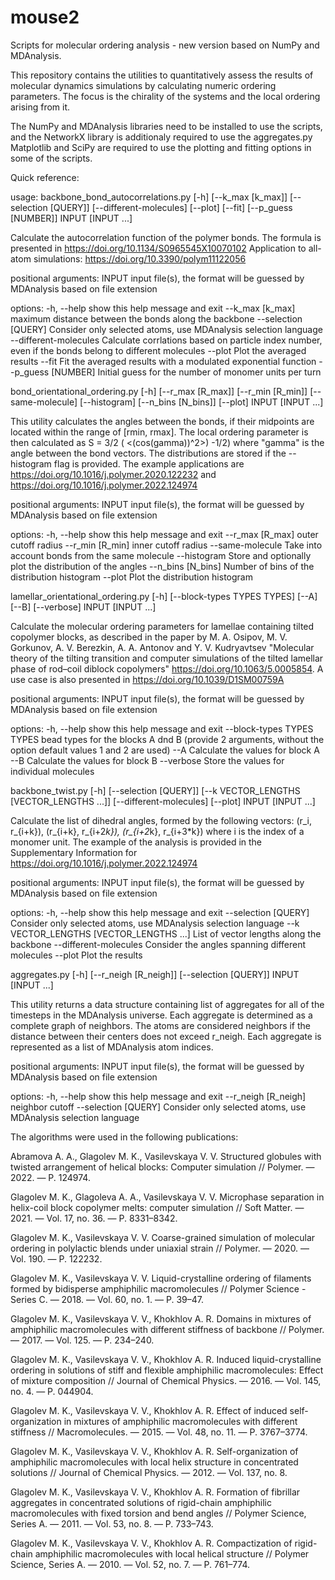 # mouse2
Scripts for molecular ordering analysis - new version based on NumPy and MDAnalysis.

This repository contains the utilities to quantitatively assess the results of molecular dynamics simulations by calculating numeric ordering parameters.
The focus is the chirality of the systems and the local ordering arising from it.

The NumPy and MDAnalysis libraries need to be installed to use the scripts, and the
NetworkX library is additionaly required to use the aggregates.py
Matplotlib and SciPy are required to use the plotting and fitting options in some of the scripts.

Quick reference:

usage: backbone_bond_autocorrelations.py [-h] [--k_max [k_max]] [--selection [QUERY]] [--different-molecules] [--plot] [--fit] [--p_guess [NUMBER]] INPUT [INPUT ...]


Calculate the autocorrelation function of the polymer bonds.
The formula is presented in https://doi.org/10.1134/S0965545X10070102
Application to all-atom simulations: https://doi.org/10.3390/polym11122056


positional arguments:
  INPUT                input file(s), the format will be guessed by MDAnalysis based on file extension

options:
  -h, --help            show this help message and exit
  --k_max [k_max]       maximum distance between the bonds along the backbone
  --selection [QUERY]   Consider only selected atoms, use MDAnalysis selection language
  --different-molecules
                        Calculate corrlations based on particle index number, even if the bonds belong to different molecules
  --plot                Plot the averaged results
  --fit                 Fit the averaged results with a modulated exponential function
  --p_guess [NUMBER]    Initial guess for the number of monomer units per turn
                        


bond_orientational_ordering.py [-h] [--r_max [R_max]] [--r_min [R_min]] [--same-molecule] [--histogram] [--n_bins [N_bins]] [--plot] INPUT [INPUT ...]

This utility calculates the angles between the bonds, if their midpoints are located within the range of [rmin, rmax].
The local ordering parameter is then calculated as S = 3/2 ( <(cos(gamma))^2>) -1/2)
where "gamma" is the angle between the bond vectors. The distributions are stored if the --histogram flag is provided.
The example applications are https://doi.org/10.1016/j.polymer.2020.122232
and https://doi.org/10.1016/j.polymer.2022.124974



positional arguments:
  INPUT              input file(s), the format will be guessed by MDAnalysis based on file extension

options:
  -h, --help         show this help message and exit
  --r_max [R_max]    outer cutoff radius
  --r_min [R_min]    inner cutoff radius
  --same-molecule    Take into account bonds from the same molecule
  --histogram        Store and optionally plot the distribution of the angles
  --n_bins [N_bins]  Number of bins of the distribution histogram
  --plot             Plot the distribution histogram


lamellar_orientational_ordering.py [-h] [--block-types TYPES TYPES] [--A] [--B] [--verbose] INPUT [INPUT ...]

Calculate the molecular ordering parameters for lamellae containing tilted copolymer blocks, as described in the paper by 
M. A. Osipov, M. V. Gorkunov, A. V. Berezkin, A. A. Antonov and Y. V. Kudryavtsev
"Molecular theory of the tilting transition and computer simulations of the tilted lamellar phase of rod–coil diblock copolymers"
https://doi.org/10.1063/5.0005854.
A use case is also presented in https://doi.org/10.1039/D1SM00759A


positional arguments:
  INPUT                 input file(s), the format will be guessed by MDAnalysis based on file extension

options:
  -h, --help            show this help message and exit
  --block-types TYPES TYPES
                        bead types for the blocks A dnd B (provide 2 arguments, without the option default values 1 and 2 are used)
  --A                   Calculate the values for block A
  --B                   Calculate the values for block B
  --verbose             Store the values for individual molecules
  


backbone_twist.py [-h] [--selection [QUERY]] [--k VECTOR_LENGTHS [VECTOR_LENGTHS ...]] [--different-molecules] [--plot] INPUT [INPUT ...]

Calculate the list of dihedral angles, formed by the following vectors:
(r_i, r_{i+k}), (r_{i+k}, r_{i+2*k}), (r_{i+2*k}, r_{i+3*k})
where i is the index of a monomer unit.
The example of the analysis is provided in the Supplementary Information for
https://doi.org/10.1016/j.polymer.2022.124974


positional arguments:
  INPUT                 input file(s), the format will be guessed by MDAnalysis based on file extension

options:
  -h, --help            show this help message and exit
  --selection [QUERY]   Consider only selected atoms, use MDAnalysis selection language
  --k VECTOR_LENGTHS [VECTOR_LENGTHS ...]
                        List of vector lengths along the backbone
  --different-molecules
                        Consider the angles spanning different molecules
  --plot                Plot the results
  
  

aggregates.py [-h] [--r_neigh [R_neigh]] [--selection [QUERY]] INPUT [INPUT ...]

This utility returns a data structure containing list of aggregates for all of the timesteps in the MDAnalysis universe.
Each aggregate is determined as a complete graph of neighbors.
The atoms are considered neighbors if the distance between their centers does not exceed r_neigh.
Each aggregate is represented as a list of MDAnalysis atom indices.

positional arguments:
  INPUT                input file(s), the format will be guessed by MDAnalysis based on file extension

options:
  -h, --help           show this help message and exit
  --r_neigh [R_neigh]  neighbor cutoff
  --selection [QUERY]  Consider only selected atoms, use MDAnalysis selection language



The algorithms were used in the following publications:

Abramova A. A., Glagolev M. K., Vasilevskaya V. V. Structured globules with twisted arrangement of helical blocks: Computer simulation // Polymer. — 2022. — P. 124974.

Glagolev M. K., Glagoleva A. A., Vasilevskaya V. V. Microphase separation in helix-coil block copolymer melts: computer simulation // Soft Matter. — 2021. — Vol. 17, no. 36. — P. 8331–8342.

Glagolev M. K., Vasilevskaya V. V. Coarse-grained simulation of molecular ordering in polylactic blends under uniaxial strain // Polymer. — 2020. — Vol. 190. — P. 122232.

Glagolev M. K., Vasilevskaya V. V. Liquid-crystalline ordering of filaments formed by bidisperse amphiphilic macromolecules // Polymer Science - Series C. — 2018. — Vol. 60, no. 1. — P. 39–47.

Glagolev M. K., Vasilevskaya V. V., Khokhlov A. R. Domains in mixtures of amphiphilic macromolecules with different stiffness of backbone // Polymer. — 2017. — Vol. 125. — P. 234–240.

Glagolev M. K., Vasilevskaya V. V., Khokhlov A. R. Induced liquid-crystalline ordering in solutions of stiff and flexible amphiphilic macromolecules: Effect of mixture composition // Journal of Chemical Physics. — 2016. — Vol. 145, no. 4. — P. 044904.

Glagolev M. K., Vasilevskaya V. V., Khokhlov A. R. Effect of induced self-organization in mixtures of amphiphilic macromolecules with different stiffness // Macromolecules. — 2015. — Vol. 48, no. 11. — P. 3767–3774.

Glagolev M. K., Vasilevskaya V. V., Khokhlov A. R. Self-organization of amphiphilic macromolecules with local helix structure in concentrated solutions // Journal of Chemical Physics. — 2012. — Vol. 137, no. 8.

Glagolev M. K., Vasilevskaya V. V., Khokhlov A. R. Formation of fibrillar aggregates in concentrated solutions of rigid-chain amphiphilic macromolecules with fixed torsion and bend angles // Polymer Science, Series A. — 2011. — Vol. 53, no. 8. — P. 733–743.

Glagolev M. K., Vasilevskaya V. V., Khokhlov A. R. Compactization of rigid-chain amphiphilic macromolecules with local helical structure // Polymer Science, Series A. — 2010. — Vol. 52, no. 7. — P. 761–774.
